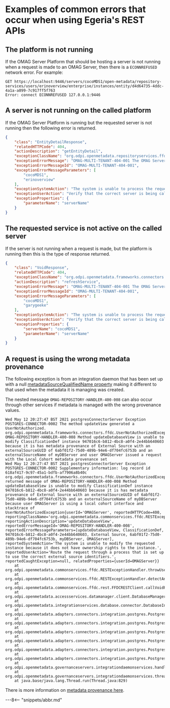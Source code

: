 <!-- SPDX-License-Identifier: CC-BY-4.0 -->
<!-- Copyright Contributors to the Egeria project. -->


# Examples of common errors that occur when using Egeria's REST APIs



## The platform is not running

If the OMAG Server Platform that should be hosting a server is not running when a request is made to an OMAG Server,
then there is a `ECONNREFUSED` network error.  For example:

```
GET https://localhost:9446/servers/cocoMDS1/open-metadata/repository-services/users/erinoverview/enterprise/instances/entity/d4d64735-4ddc-4a1a-a899-7c917ff5f763
Error: connect ECONNREFUSED 127.0.0.1:9446
```

## A server is not running on the called platform

If the OMAG Server Platform is running but the requested server is not running then the following error is returned.

```json
{
    "class": "EntityDetailResponse",
    "relatedHTTPCode": 404,
    "actionDescription": "getEntityDetail",
    "exceptionClassName": "org.odpi.openmetadata.repositoryservices.ffdc.exception.InvalidParameterException",
    "exceptionErrorMessage": "OMAG-MULTI-TENANT-404-001 The OMAG Server cocoMDS1 is not available to service a request from user erinoverview",
    "exceptionErrorMessageId": "OMAG-MULTI-TENANT-404-001",
    "exceptionErrorMessageParameters": [
        "cocoMDS1",
        "erinoverview"
    ],
    "exceptionSystemAction": "The system is unable to process the request because the server is not running on the called platform.",
    "exceptionUserAction": "Verify that the correct server is being called on the correct platform and that this server is running. Retry the request when the server is available.",
    "exceptionProperties": {
        "parameterName": "serverName"
    }
}
```

## The requested service is not active on the called server

If the server is not running when a request is made, but the platform is running then this is the type of response returned.

```json
{
    "class": "VoidResponse",
    "relatedHTTPCode": 404,
    "exceptionClassName": "org.odpi.openmetadata.frameworks.connectors.ffdc.InvalidParameterException",
    "actionDescription": "refreshService",
    "exceptionErrorMessage": "OMAG-MULTI-TENANT-404-001 The OMAG Server cocoMDS1 is not available to service a request from user garygeeke",
    "exceptionErrorMessageId": "OMAG-MULTI-TENANT-404-001",
    "exceptionErrorMessageParameters": [
        "cocoMDS1",
        "garygeeke"
    ],
    "exceptionSystemAction": "The system is unable to process the request because the server is not running on the called platform.",
    "exceptionUserAction": "Verify that the correct server is being called on the correct platform and that this server is running. Retry the request when the server is available.",
    "exceptionProperties": {
        "serverName": "cocoMDS1",
        "parameterName": "serverName"
    }
}
```

## A request is using the wrong metadata provenance

The following exception is from an integration daemon that has been set up with a null
[metadataSourceQualifiedName property](../../../open-metadata-implementation/admin-services/docs/user/configuring-the-integration-services.md)
making it different to that used when the metadata it is managing was created.

The nested message `OMAG-REPOSITORY-HANDLER-400-008` can also occur through other services if metadata is managed with
the wrong provenance values.

```
Wed May 12 20:27:47 BST 2021 postgresConnectorServer Exception POSTGRES-CONNECTOR-0002 The method updateView generated a UserNotAuthorized. org.odpi.openmetadata.frameworks.connectors.ffdc.UserNotAuthorizedException OMAG-REPOSITORY-HANDLER-400-008 Method updateDatabaseView is unable to modify ClassificationDef instance 947016c6-b812-4bc8-a0f4-2e44bb640603 because it is has metadata provenance of External Source with an externalSourceGUID of 6abf01f2-75d0-489b-94e6-df704fc6753b and an externalSourceName of myDBServer and user OMAGServer issued a request with the Local Cohort metadata provenance set
Wed May 12 20:27:47 BST 2021 postgresConnectorServer Exception POSTGRES-CONNECTOR-0002 Supplementary information: log record id 618af417-9c97-45a1-bdfb-af7906a8b40c org.odpi.openmetadata.frameworks.connectors.ffdc.UserNotAuthorizedException returned message of OMAG-REPOSITORY-HANDLER-400-008 Method updateDatabaseView is unable to modify ClassificationDef instance 947016c6-b812-4bc8-a0f4-2e44bb640603 because it is has metadata provenance of External Source with an externalSourceGUID of 6abf01f2-75d0-489b-94e6-df704fc6753b and an externalSourceName of myDBServer because user OMAGServer is using a local cohort interface and stacktrace of
UserNotAuthorizedException{userId='OMAGServer', reportedHTTPCode=400, reportingClassName='org.odpi.openmetadata.commonservices.ffdc.RESTExceptionHandler', reportingActionDescription='updateDatabaseView', reportedErrorMessageId='OMAG-REPOSITORY-HANDLER-400-008', reportedErrorMessageParameters=[updateDatabaseView, ClassificationDef, 947016c6-b812-4bc8-a0f4-2e44bb640603, External Source, 6abf01f2-75d0-489b-94e6-df704fc6753b, myDBServer, OMAGServer], reportedSystemAction='The system is unable to modify the requested instance because it does not have ownership rights to the instance.', reportedUserAction='Route the request through a process that is set up to use the correct external source identifiers.', reportedCaughtException=null, relatedProperties={userId=OMAGServer}}
	at org.odpi.openmetadata.commonservices.ffdc.RESTExceptionHandler.throwUserNotAuthorizedException(RESTExceptionHandler.java:338)
	at org.odpi.openmetadata.commonservices.ffdc.RESTExceptionHandler.detectAndThrowStandardExceptions(RESTExceptionHandler.java:122)
	at org.odpi.openmetadata.commonservices.ffdc.rest.FFDCRESTClient.callVoidPostRESTCall(FFDCRESTClient.java:309)
	at org.odpi.openmetadata.accessservices.datamanager.client.DatabaseManagerClient.updateDatabaseView(DatabaseManagerClient.java:1552)
	at org.odpi.openmetadata.integrationservices.database.connector.DatabaseIntegratorContext.updateDatabaseView(DatabaseIntegratorContext.java:737)
	at org.odpi.openmetadata.adapters.connectors.integration.postgres.PostgresDatabaseConnector.updateView(PostgresDatabaseConnector.java:745)
	at org.odpi.openmetadata.adapters.connectors.integration.postgres.PostgresDatabaseConnector.updateViews(PostgresDatabaseConnector.java:673)
	at org.odpi.openmetadata.adapters.connectors.integration.postgres.PostgresDatabaseConnector.updateSchema(PostgresDatabaseConnector.java:394)
	at org.odpi.openmetadata.adapters.connectors.integration.postgres.PostgresDatabaseConnector.updateSchemas(PostgresDatabaseConnector.java:312)
	at org.odpi.openmetadata.adapters.connectors.integration.postgres.PostgresDatabaseConnector.updateDatabase(PostgresDatabaseConnector.java:219)
	at org.odpi.openmetadata.adapters.connectors.integration.postgres.PostgresDatabaseConnector.refresh(PostgresDatabaseConnector.java:90)
	at org.odpi.openmetadata.governanceservers.integrationdaemonservices.handlers.IntegrationConnectorHandler.refreshConnector(IntegrationConnectorHandler.java:420)
	at org.odpi.openmetadata.governanceservers.integrationdaemonservices.threads.IntegrationDaemonThread.run(IntegrationDaemonThread.java:106)
	at java.base/java.lang.Thread.run(Thread.java:829)
```

There is more information on [metadata provenance here](/egeria-docs/features/metadata-provenance).

---8<-- "snippets/abbr.md"